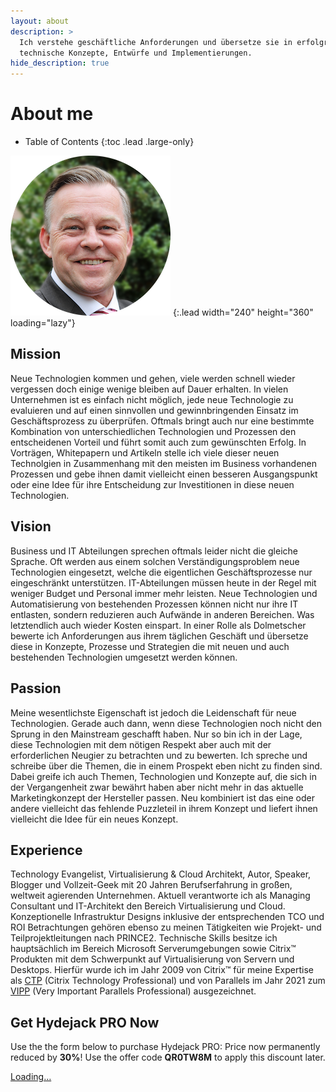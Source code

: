 ```yaml
---
layout: about
description: >
  Ich verstehe geschäftliche Anforderungen und übersetze sie in erfolgreiche
  technische Konzepte, Entwürfe und Implementierungen.
hide_description: true
---
```


# About me

- Table of Contents
{:toc .lead .large-only}

![Thomas Krampe](/assets/img/blog/ThomasKrampe@0,5.png)
{:.lead width="240" height="360" loading="lazy"}

## Mission

Neue Technologien kommen und gehen, viele werden schnell wieder vergessen doch einige wenige bleiben auf Dauer erhalten. In vielen Unternehmen ist es einfach nicht möglich, jede neue Technologie zu evaluieren und auf einen sinnvollen und gewinnbringenden Einsatz im Geschäftsprozess zu überprüfen. Oftmals bringt auch nur eine bestimmte Kombination von unterschiedlichen Technologien und Prozessen den entscheidenen Vorteil und führt somit auch zum gewünschten Erfolg. In Vorträgen, Whitepapern und Artikeln stelle ich viele dieser neuen Technolgien in Zusammenhang mit den meisten im Business vorhandenen Prozessen und gebe ihnen damit vielleicht einen besseren Ausgangspunkt oder eine Idee für ihre Entscheidung zur Investitionen in diese neuen Technologien.

## Vision

Business und IT Abteilungen sprechen oftmals leider nicht die gleiche Sprache. Oft werden aus einem solchen Verständigungsproblem neue Technologien eingesetzt, welche die eigentlichen Geschäftsprozesse nur eingeschränkt unterstützen. IT-Abteilungen müssen heute in der Regel mit weniger Budget und Personal immer mehr leisten. Neue Technologien und Automatisierung von bestehenden Prozessen können nicht nur ihre IT entlasten, sondern reduzieren auch Aufwände in anderen Bereichen. Was letztendlich auch wieder Kosten einspart. In einer Rolle als Dolmetscher bewerte ich Anforderungen aus ihrem täglichen Geschäft und übersetze diese in Konzepte, Prozesse und Strategien die mit neuen und auch bestehenden Technologien umgesetzt werden können.

## Passion

Meine wesentlichste Eigenschaft ist jedoch die Leidenschaft für neue Technologien. Gerade auch dann, wenn diese Technologien noch nicht den Sprung in den Mainstream geschafft haben. Nur so bin ich in der Lage, diese Technologien mit dem nötigen Respekt aber auch mit der erforderlichen Neugier zu betrachten und zu bewerten. Ich spreche und schreibe über die Themen, die in einem Prospekt eben nicht zu finden sind. Dabei greife ich auch Themen, Technologien und Konzepte auf, die sich in der Vergangenheit zwar bewährt haben aber nicht mehr in das aktuelle Marketingkonzept der Hersteller passen. Neu kombiniert ist das eine oder andere vielleicht das fehlende Puzzleteil in ihrem Konzept und liefert ihnen vielleicht die Idee für ein neues Konzept.

<!--posts-->

<!--posts_list-->

## Experience

Technology Evangelist, Virtualisierung & Cloud Architekt, Autor, Speaker, Blogger und Vollzeit-Geek mit 20 Jahren Berufserfahrung in großen, weltweit agierenden Unternehmen. Aktuell verantworte ich als Managing Consultant und IT-Architekt den Bereich Virtualisierung und Cloud.  Konzeptionelle Infrastruktur Designs inklusive der entsprechenden TCO und ROI Betrachtungen gehören ebenso zu meinen Tätigkeiten wie Projekt- und Teilprojektleitungen nach PRINCE2. Technische Skills besitze ich hauptsächlich im Bereich Microsoft Serverumgebungen sowie Citrix™ Produkten mit dem Schwerpunkt auf Virtualisierung von Servern und Desktops. Hierfür wurde ich im Jahr 2009 von Citrix™ für meine Expertise als [CTP] (Citrix Technology Professional) und von Parallels im Jahr 2021 zum [VIPP] (Very Important Parallels Professional) ausgezeichnet.

<!--projects-->

## Get Hydejack PRO Now

Use the the form below to purchase Hydejack PRO:
Price now permanently reduced by **30%**! Use the offer code **QR0TW8M** to apply this discount later.

<div class="gumroad-product-embed" data-gumroad-product-id="nuOluY"><a href="https://gumroad.com/l/nuOluY">Loading…</a></div>

[CTP]: https://www.citrix.com/community/ctp/awardees.html
[VIPP]: https://www.parallels.com/partners/vipp/#members